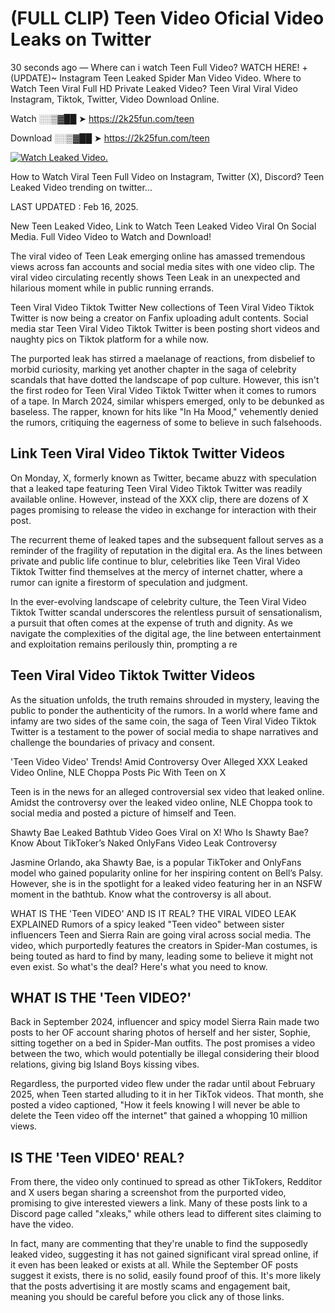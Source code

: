 # (FULL CLIP) Teen Video Oficial Video Leaks on Twitter

30 seconds ago — Where can i watch Teen Full Video? WATCH HERE! +(UPDATE)~ Instagram Teen Leaked Spider Man Video Video. Where to Watch Teen Viral Full HD Private Leaked Video? Teen Viral Viral Video Instagram, Tiktok, Twitter, Video Download Online.

Watch ░░▒▓██ ➤ https://2k25fun.com/teen

Download ░░▒▓██ ➤ https://2k25fun.com/teen

[![Watch Leaked Video.](https://miro.medium.com/v2/resize:fit:828/format:webp/1*cilzJN44JGOrTw9NJCrNHA.gif "Watch Leaked Video")](https://2k25fun.com/teen)

How to Watch Viral Teen Full Video on Instagram, Twitter (X), Discord? Teen Leaked Video trending on twitter...

LAST UPDATED : Feb 16, 2025.

New Teen Leaked Video, Link to Watch Teen Leaked Video Viral On Social Media. Full Video Video to Watch and Download!

The viral video of Teen Leak emerging online has amassed tremendous views across fan accounts and social media sites with one video clip. The viral video circulating recently shows Teen Leak in an unexpected and hilarious moment while in public running errands.

Teen Viral Video Tiktok Twitter New collections of Teen Viral Video Tiktok Twitter is now being a creator on Fanfix uploading adult contents. Social media star Teen Viral Video Tiktok Twitter is been posting short videos and naughty pics on Tiktok platform for a while now.

The purported leak has stirred a maelanage of reactions, from disbelief to morbid curiosity, marking yet another chapter in the saga of celebrity scandals that have dotted the landscape of pop culture. However, this isn't the first rodeo for Teen Viral Video Tiktok Twitter when it comes to rumors of a tape. In March 2024, similar whispers emerged, only to be debunked as baseless. The rapper, known for hits like "In Ha Mood," vehemently denied the rumors, critiquing the eagerness of some to believe in such falsehoods.

## Link Teen Viral Video Tiktok Twitter Videos

On Monday, X, formerly known as Twitter, became abuzz with speculation that a leaked tape featuring Teen Viral Video Tiktok Twitter was readily available online. However, instead of the XXX clip, there are dozens of X pages promising to release the video in exchange for interaction with their post.

The recurrent theme of leaked tapes and the subsequent fallout serves as a reminder of the fragility of reputation in the digital era. As the lines between private and public life continue to blur, celebrities like Teen Viral Video Tiktok Twitter find themselves at the mercy of internet chatter, where a rumor can ignite a firestorm of speculation and judgment.

In the ever-evolving landscape of celebrity culture, the Teen Viral Video Tiktok Twitter scandal underscores the relentless pursuit of sensationalism, a pursuit that often comes at the expense of truth and dignity. As we navigate the complexities of the digital age, the line between entertainment and exploitation remains perilously thin, prompting a re

##  Teen Viral Video Tiktok Twitter Videos

As the situation unfolds, the truth remains shrouded in mystery, leaving the public to ponder the authenticity of the rumors. In a world where fame and infamy are two sides of the same coin, the saga of Teen Viral Video Tiktok Twitter is a testament to the power of social media to shape narratives and challenge the boundaries of privacy and consent.

'Teen Video Video' Trends! Amid Controversy Over Alleged XXX Leaked Video Online, NLE Choppa Posts Pic With Teen on X

Teen is in the news for an alleged controversial sex video that leaked online. Amidst the controversy over the leaked video online, NLE Choppa took to social media and posted a picture of himself and Teen.

Shawty Bae Leaked Bathtub Video Goes Viral on X! Who Is Shawty Bae? Know About TikToker’s Naked OnlyFans Video Leak Controversy

Jasmine Orlando, aka Shawty Bae, is a popular TikToker and OnlyFans model who gained popularity online for her inspiring content on Bell’s Palsy. However, she is in the spotlight for a leaked video featuring her in an NSFW moment in the bathtub. Know what the controversy is all about.

WHAT IS THE 'Teen VIDEO' AND IS IT REAL? THE VIRAL VIDEO LEAK EXPLAINED Rumors of a spicy leaked "Teen video" between sister influencers Teen and Sierra Rain are going viral across social media. The video, which purportedly features the creators in Spider-Man costumes, is being touted as hard to find by many, leading some to believe it might not even exist. So what's the deal? Here's what you need to know.

## WHAT IS THE 'Teen VIDEO?'

Back in September 2024, influencer and spicy model Sierra Rain made two posts to her OF account sharing photos of herself and her sister, Sophie, sitting together on a bed in Spider-Man outfits. The post promises a video between the two, which would potentially be illegal considering their blood relations, giving big Island Boys kissing vibes.

Regardless, the purported video flew under the radar until about February 2025, when Teen started alluding to it in her TikTok videos. That month, she posted a video captioned, "How it feels knowing I will never be able to delete the Teen video off the internet" that gained a whopping 10 million views.

## IS THE 'Teen VIDEO' REAL?

From there, the video only continued to spread as other TikTokers, Redditor and X users began sharing a screenshot from the purported video, promising to give interested viewers a link. Many of these posts link to a Discord page called "xleaks," while others lead to different sites claiming to have the video.

In fact, many are commenting that they're unable to find the supposedly leaked video, suggesting it has not gained significant viral spread online, if it even has been leaked or exists at all. While the September OF posts suggest it exists, there is no solid, easily found proof of this. It's more likely that the posts advertising it are mostly scams and engagement bait, meaning you should be careful before you click any of those links.
